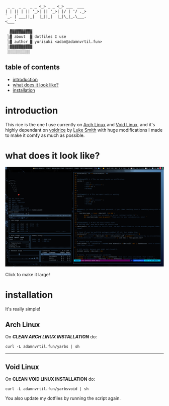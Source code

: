 ```                _       _
 _ _  _ _  _ _ <_> _ _ <_> ___  ___
| | || | || '_>| || '_>| |/ | '/ ._>
`_. |`___||_|  |_||_|  |_|\_|_.\___.
<___'

  ▓▓▓▓▓▓▓▓▓▓
 ░▓ about  ▓ dotfiles I use
 ░▓ author ▓ yurisuki <adam@adamnvrtil.fun>
 ░▓▓▓▓▓▓▓▓▓▓
 ░░░░░░░░░░

```

## table of contents
 -  [introduction](#introduction)
 -  [what does it look like?](#what-does-it-look-like)
 -  [installation](#installation)

# introduction
This rice is the one I use currently on [Arch Linux](https://www.archlinux.org/) and [Void Linux](https://voidlinux.org/), and it's highly dependant on [voidrice](https://github.com/LukeSmithxyz/voidrice) by [Luke Smith](https://www.youtube.com/channel/UC2eYFnH61tmytImy1mTYvhA) with huge modifications I made to make it comfy as much as possible.

# what does it look like?
[![](screenshot.png)](http://adamnvrtil.fun/imgs/screenshot.png)

Click to make it large!
# installation
It's really simple!

## Arch Linux
On ***CLEAN ARCH LINUX INSTALLATION*** do:
```shell
curl -L adamnvrtil.fun/yarbs | sh
```

***

## Void Linux
On **CLEAN VOID LINUX INSTALLATION** do:
```shell
curl -L adamnvrtil.fun/yarbsvoid | sh
```
You also update my dotfiles by running the script again.
